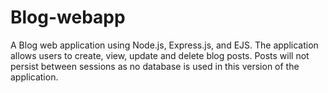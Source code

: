 # Blog-webapp

A Blog web application using Node.js, Express.js, and EJS. The application allows users to create, view, update and delete blog posts. Posts will not persist between sessions as no database is used in this version of the application.
